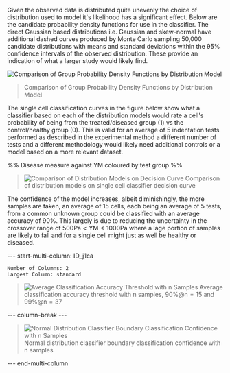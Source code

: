 
Given the observed data is distributed quite unevenly the choice of distribution used to model it's likelihood has a significant effect. Below are the candidate probability density functions for use in the classifier. The direct Gaussian based distributions i.e. Gaussian and skew-normal have additional dashed curves produced by Monte Carlo sampling 50,000 candidate distributions with means and standard deviations within the 95% confidence intervals of the observed distribution. These provide an indication of what a larger study would likely find.

![Comparison of Group Probability Density Functions by Distribution Model](Projects/Uni%20Projects/Individual%20project/Assesments/Dissertation/Sections/attachments/Group_PDFs_byModel.svg)

> Comparison of Group Probability Density Functions by Distribution Model

The single cell classification curves in the figure below show what a classifier based on each of the distribution models would rate a cell's probability of being from the treated/diseased group (1) vs the control/healthy group (0). This is valid for an average of 5 indentation tests performed as described in the experimental method a different number of tests and a different methodology would likely need additional controls or a model based on a more relevant dataset. 

%% Disease measure against YM coloured by test group %%

> ![Comparison of Distribution Models on Decision Curve](Classification_Threashhold_by_Distribution_Model.svg)
> Comparison of distribution models on single cell classifier decision curve

The confidence of the model increases, albeit diminishingly, the more samples are taken, an average of 15 cells, each being an average of 5 tests, from a common unknown group could be classified with an average accuracy of 90%. This largely is due to reducing the uncertainty in the crossover range of $500 \text{Pa} \lt  \text{YM} \lt 1000 \text{Pa}$ where a lage portion of samples are likely to fall and for a single cell might just as well be healthy or diseased.


--- start-multi-column: ID_j1ca
```column-settings
Number of Columns: 2
Largest Column: standard
```


> ![Average Classification Accuracy Threshold with n Samples](Projects/Uni%20Projects/Individual%20project/Assesments/Dissertation/Sections/attachments/Classification%20Accuracy%20vs%20Sample%20Size.svg)
> Average classification accuracy threshold with n samples, $90 \% @ \text{n}=15$ and $99 \% @ \text{n}=37$


--- column-break ---


> ![Normal Distribution Classifier Boundary Classification Confidence with n Samples](Projects/Uni%20Projects/Individual%20project/Assesments/Dissertation/Sections/attachments/Classification_Boundry_v_Samples.svg)
> Normal distribution classifier boundary classification confidence with n samples


--- end-multi-column




